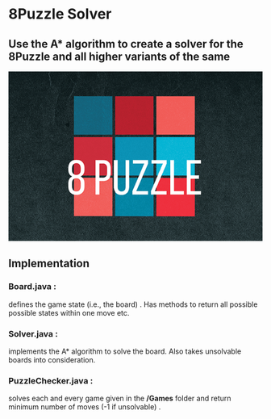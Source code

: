 # 8Puzzle Solver

## Use the A* algorithm to create a solver for the 8Puzzle and all higher variants of the same

<img src='logo.png'>

## Implementation

<h3>Board.java :</h3> defines the game state (i.e., the board) . Has methods to return all possible possible states within one move etc.
<h3>Solver.java :</h3> implements the A* algorithm to solve the board. Also takes unsolvable boards into consideration.
<h3>PuzzleChecker.java :</h3> solves each and every game given in the <b>/Games</b> folder and return minimum number of moves (-1 if unsolvable) .

